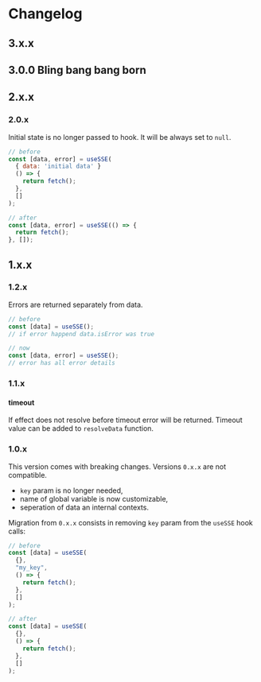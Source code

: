 # Changelog

## 3.x.x

## 3.0.0 Bling bang bang born

## 2.x.x

### 2.0.x

Initial state is no longer passed to hook. It will be always set to `null`.

```js
// before
const [data, error] = useSSE(
  { data: 'initial data' }
  () => {
    return fetch();
  },
  []
);
```

```js
// after
const [data, error] = useSSE(() => {
  return fetch();
}, []);
```

## 1.x.x

### 1.2.x

Errors are returned separately from data.

```js
// before
const [data] = useSSE();
// if error happend data.isError was true
```

```js
// now
const [data, error] = useSSE();
// error has all error details
```

### 1.1.x

#### timeout

If effect does not resolve before timeout error will be returned. Timeout value can be added to `resolveData` function.

### 1.0.x

This version comes with breaking changes. Versions `0.x.x` are not compatible.

- `key` param is no longer needed,
- name of global variable is now customizable,
- seperation of data an internal contexts.

Migration from `0.x.x` consists in removing `key` param from the `useSSE` hook calls:

```js
// before
const [data] = useSSE(
  {},
  "my_key",
  () => {
    return fetch();
  },
  []
);
```

```js
// after
const [data] = useSSE(
  {},
  () => {
    return fetch();
  },
  []
);
```
